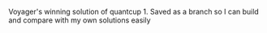 
Voyager's winning solution of quantcup 1.
Saved as a branch so I can build and compare with my own solutions easily
